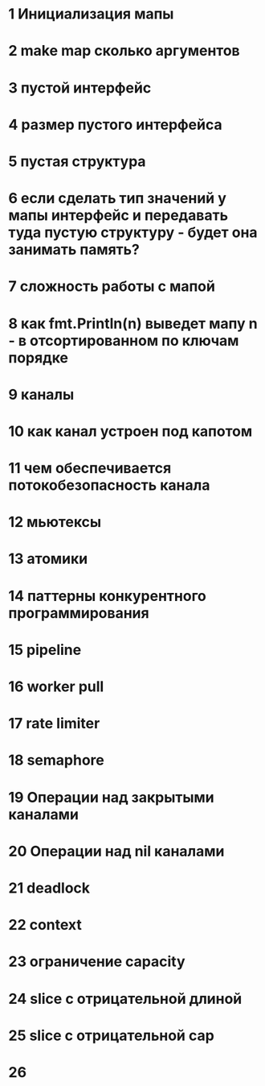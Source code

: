 
# 1 Инициализация мапы
# 2 make map сколько аргументов

# 3 пустой интерфейс
# 4 размер пустого интерфейса

# 5 пустая структура

# 6 если сделать тип значений у мапы интерфейс и передавать туда пустую структуру - будет она занимать память?

# 7 сложность работы с мапой

# 8 как fmt.Println(n) выведет мапу n - в отсортированном по ключам порядке

# 9 каналы

# 10 как канал устроен под капотом

# 11 чем обеспечивается потокобезопасность канала

# 12 мьютексы

# 13 атомики

# 14 паттерны конкурентного программирования

# 15 pipeline

# 16 worker pull

# 17 rate limiter

# 18 semaphore

# 19 Операции над закрытыми каналами

# 20 Операции над nil каналами

# 21 deadlock

# 22 context

# 23 ограничение capacity

# 24 slice с отрицательной длиной

# 25 slice с отрицательной  cap

# 26 
